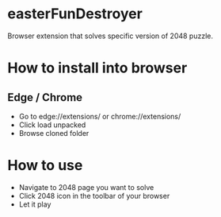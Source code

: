 # easterFunDestroyer
Browser extension that solves specific version of 2048 puzzle.

# How to install into browser
## Edge / Chrome
- Go to edge://extensions/ or chrome://extensions/
- Click load unpacked
- Browse cloned folder

# How to use
- Navigate to 2048 page you want to solve
- Click 2048 icon in the toolbar of your browser
- Let it play
